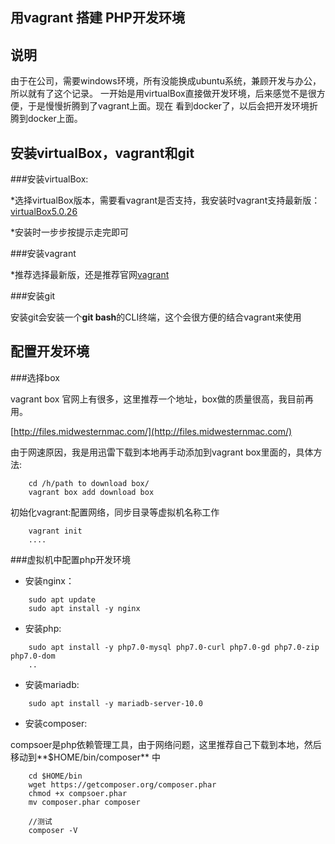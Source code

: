 用vagrant 搭建 PHP开发环境
--------------------------

说明
----

由于在公司，需要windows环境，所有没能换成ubuntu系统，兼顾开发与办公，所以就有了这个记录。
一开始是用virtualBox直接做开发环境，后来感觉不是很方便，于是慢慢折腾到了vagrant上面。现在
看到docker了，以后会把开发环境折腾到docker上面。

安装virtualBox，vagrant和git
----------------------------

###安装virtualBox:

*选择virtualBox版本，需要看vagrant是否支持，我安装时vagrant支持最新版：
[virtualBox5.0.26](http://download.virtualbox.org/virtualbox/5.0.26/VirtualBox-5.0.26-108824-Win.exe)

*安装时一步步按提示走完即可

###安装vagrant

*推荐选择最新版，还是推荐官网[vagrant](https://releases.hashicorp.com/vagrant/1.8.7/vagrant_1.8.7.msi)

###安装git

安装git会安装一个**git bash**的CLI终端，这个会很方便的结合vagrant来使用

配置开发环境
-------------

###选择box

vagrant box 官网上有很多，这里推荐一个地址，box做的质量很高，我目前再用。

[http://files.midwesternmac.com/](http://files.midwesternmac.com/)

由于网速原因，我是用迅雷下载到本地再手动添加到vagrant box里面的，具体方法:

```
	cd /h/path to download box/
	vagrant box add download box
```

初始化vagrant:配置网络，同步目录等虚拟机名称工作

```
	vagrant init
	....
```

###虚拟机中配置php开发环境

* 安装nginx：

```
	sudo apt update
	sudo apt install -y nginx
```

* 安装php:

```
	sudo apt install -y php7.0-mysql php7.0-curl php7.0-gd php7.0-zip php7.0-dom
	..
```

* 安装mariadb:

```
	sudo apt install -y mariadb-server-10.0
```

* 安装composer:

compsoer是php依赖管理工具，由于网络问题，这里推荐自己下载到本地，然后移动到**$HOME/bin/composer** 中

```
	cd $HOME/bin
	wget https://getcomposer.org/composer.phar
	chmod +x compsoer.phar
	mv composer.phar composer
	
	//测试
	composer -V
```

